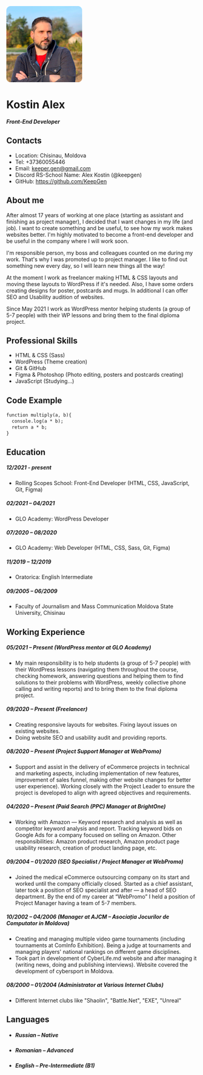 ![Photo: Kostin Alex](images/photo.png)
# Kostin Alex
***Front-End Developer***

## Contacts
* Location: Chisinau, Moldova
* Tel: +37360055446
* Email: keeper.gen@gmail.com
* Discord RS-School Name: Alex Kostin (@keepgen)
* GitHub: https://github.com/KeepGen

## About me
After almost 17 years of working at one place (starting as assistant and finishing as project manager), I decided that I want changes in my life (and job). I want to create something and be useful, to see how my work makes websites better. I'm highly motivated to become a front-end developer and be useful in the company where I will work soon.

I'm responsible person, my boss and colleagues counted on me during my work. That's why I was promoted up to project manager. I like to find out something new every day, so I will learn new things all the way!

At the moment I work as freelancer making HTML & CSS layouts and moving these layouts to WordPress if it's needed. Also, I have some orders creating designs for poster, postcards and mugs. In additional I can offer SEO and Usability audition of websites.

Since May 2021 I work as WordPress mentor helping students (a group of 5-7 people) with their WP lessons and bring them to the final diploma project. 

## Professional Skills
* HTML & CSS (Sass)
* WordPress (Theme creation)
* Git & GitHub
* Figma & Photoshop (Photo editing, posters and postcards creating)
* JavaScript (Studying...)

## Code Example
```
function multiply(a, b){
  console.log(a * b);
  return a * b;
}
```

## Education
##### 12/2021 - present
- Rolling Scopes School: Front-End Developer (HTML, CSS, JavaScript, Git, Figma)

##### 02/2021 – 04/2021
- GLO Academy: WordPress Developer

##### 07/2020 – 08/2020
- GLO Academy: Web Developer (HTML, CSS, Sass, Git, Figma)

##### 11/2019 – 12/2019
- Oratorica: English Intermediate

##### 09/2005 – 06/2009
- Faculty of Journalism and Mass Communication Moldova State University, Chisinau

## Working Experience
##### 05/2021 – Present (WordPress mentor at GLO Academy)
- My main responsibility is to help students (a group of 5-7 people) with their WordPress lessons (navigating them throughout the course, checking homework, answering questions and helping them to find solutions to their problems with WordPress, weekly collective phone calling and writing reports) and to bring them to the final diploma project.

##### 09/2020 – Present (Freelancer)
- Creating responsive layouts for websites. Fixing layout issues on existing websites.
- Doing website SEO and usability audit and providing reports.

##### 08/2020 – Present (Project Support Manager at WebPromo)
- Support and assist in the delivery of eCommerce projects in technical and marketing aspects, including implementation of new features, improvement of sales funnel, making other website changes for better user experience). Working closely with the Project Leader to ensure the project is developed to align with agreed objectives and requirements.

##### 04/2020 – Present (Paid Search (PPC) Manager at BrightOne)
- Working with Amazon — Keyword research and analysis as well as competitor keyword analysis and report. Tracking keyword bids on Google Ads for a company focused on selling on Amazon. Other responsibilities: Amazon product research, Amazon product page usability research, creation of product landing page, etc.

##### 09/2004 – 01/2020 (SEO Specialist / Project Manager at WebPromo)
- Joined the medical eCommerce outsourcing company on its start and worked until the company officially closed. Started as a chief assistant, later took a position of SEO specialist and after — a head of SEO department. By the end of my career at “WebPromo” I held a position of Project Manager having a team of 5-7 members.

##### 10/2002 – 04/2006 (Manager at AJCM – Asociația Jocurilor de Computator in Moldova)
- Creating and managing multiple video game tournaments (including tournaments at ComInfo Exhibition). Being a judge at tournaments and managing players' national rankings on different game disciplines.
- Took part in development of CyberLife.md website and after managing it (writing news, doing and publishing interviews). Website covered the development of cybersport in Moldova.

##### 08/2000 – 01/2004 (Administrator at Various Internet Clubs)
- Different Internet clubs like "Shaolin", "Battle.Net", "EXE", "Unreal"

## Languages
- ##### Russian – Native
- ##### Romanian – Advanced
- ##### English – Pre-Intermediate (B1)